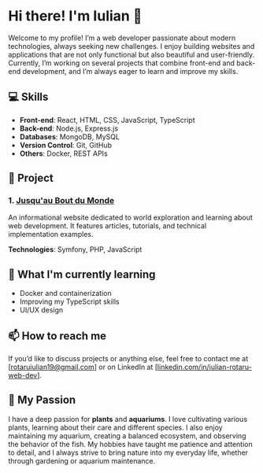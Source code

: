 # Hi there! I'm Iulian 👋

Welcome to my profile! I’m a web developer passionate about modern technologies, always seeking new challenges. I enjoy building websites and applications that are not only functional but also beautiful and user-friendly. Currently, I’m working on several projects that combine front-end and back-end development, and I’m always eager to learn and improve my skills.

## 💻 Skills

- **Front-end**: React, HTML, CSS, JavaScript, TypeScript
- **Back-end**: Node.js, Express.js
- **Databases**: MongoDB, MySQL
- **Version Control**: Git, GitHub
- **Others**: Docker, REST APIs

## 📂 Project

### 1. **[Jusqu'au Bout du Monde](https://github.com/Iulian2023/Projet_Blog)**
   An informational website dedicated to world exploration and learning about web development. It features articles, tutorials, and technical implementation examples.
   
   **Technologies**: Symfony, PHP, JavaScript

## 🌱 What I'm currently learning

- Docker and containerization
- Improving my TypeScript skills
- UI/UX design

## 📫 How to reach me

If you’d like to discuss projects or anything else, feel free to contact me at [rotaruiulian19@gmail.com] or on LinkedIn at [[linkedin.com/in/iulian-rotaru-web-dev]([(https://www.linkedin.com/in/iulian-rotaru-web-dev/)])].

## 🔧 My Passion

I have a deep passion for **plants** and **aquariums**. I love cultivating various plants, learning about their care and different species. 
I also enjoy maintaining my aquarium, creating a balanced ecosystem, and observing the behavior of the fish. 
My hobbies have taught me patience and attention to detail, and I always strive to bring nature into my everyday life, whether through gardening or aquarium maintenance.
